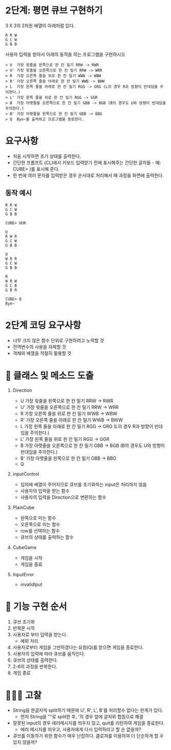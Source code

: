 # 2단계: 평면 큐브 구현하기
3 X 3의 2차원 배열이 아래처럼 있다.
```
R R W
G C W
G B B
```
사용자 입력을 받아서 아래의 동작을 하는 프로그램을 구현하시오
```
> U  가장 윗줄을 왼쪽으로 한 칸 밀기 RRW -> RWR
> U' 가장 윗줄을 오른쪽으로 한 칸 밀기 RRW -> WRR
> R  가장 오른쪽 줄을 위로 한 칸 밀기 WWB -> WBW
> R' 가장 오른쪽 줄을 아래로 한 칸 밀기 WWB -> BWW
> L  가장 왼쪽 줄을 아래로 한 칸 밀기 RGG -> GRG (L의 경우 R과 방향이 반대임을 주의한다.)
> L' 가장 왼쪽 줄을 위로 한 칸 밀기 RGG -> GGR
> B  가장 아랫줄을 오른쪽으로 한 칸 밀기 GBB -> BGB (B의 경우도 U와 방향이 반대임을 주의한다.)
> B' 가장 아랫줄을 왼쪽으로 한 칸 밀기 GBB -> BBG
> Q  Bye~를 출력하고 프로그램을 종료한다.
```

# 요구사항
- 처음 시작하면 초기 상태를 출력한다.
- 간단한 프롬프트 (CLI에서 키보드 입력받기 전에 표시해주는 간단한 글자들 - 예: CUBE> )를 표시해 준다.
- 한 번에 여러 문자를 입력받은 경우 순서대로 처리해서 매 과정을 화면에 출력한다.
## 동작 예시

```
R R W
G C W
G B B

CUBE> UUR

U
R W R 
G C W
G B B

U
W R R  
G C W
G B B

R
W R W 
G C B
G B R

CUBE> Q
Bye~
```

# 2단계 코딩 요구사항
- 너무 크지 않은 함수 단위로 구현하려고 노력할 것
- 전역변수의 사용을 자제할 것
- 객체와 배열을 적절히 활용할 것

# 📝 클래스 및 메소드 도출

1. Direction 
    - U  가장 윗줄을 왼쪽으로 한 칸 밀기 RRW -> RWR
    - U' 가장 윗줄을 오른쪽으로 한 칸 밀기 RRW -> WRR
    - R  가장 오른쪽 줄을 위로 한 칸 밀기 WWB -> WBW
    - R' 가장 오른쪽 줄을 아래로 한 칸 밀기 WWB -> BWW
    - L  가장 왼쪽 줄을 아래로 한 칸 밀기 RGG -> GRG (L의 경우 R과 방향이 반대임을 주의한다.)
    - L' 가장 왼쪽 줄을 위로 한 칸 밀기 RGG -> GGR
    - B  가장 아랫줄을 오른쪽으로 한 칸 밀기 GBB -> BGB (B의 경우도 U와 방향이 반대임을 주의한다.)
    - B' 가장 아랫줄을 왼쪽으로 한 칸 밀기 GBB -> BBG
    - Q 

2. inputControl

    - 임의에 배열이 주어지므로 큐브를 초기화하는 input은 처리하지 않음
    - 사용자의 입력을 받는 함수
    - 사용자의 입력을 Direction으로 변환하는 함수

3. PlainCube
    - 왼쪽으로 미는 함수
    - 오른쪽으로 미는 함수
    - row를 선택하는 함수
    - 큐브의 상태를 출력하는 함수

4. CubeGame 
    - 게임을 시작
    - 게임을 종료

5. InputError
    - invalidIput 

# 🎲 기능 구현 순서

1. 큐브 초기화
2. 반복문 시작
3. 사용자로 부터 입력을 받는다.
    - 예외 처리
4. 사용자로부터 게임을 그만하겠다는 요청(Q)를 받으면 게임을 종료한다.
5. 사용자의 입력에 따라 큐브를 움직인다.
6. 큐브의 상태를 출력한다.
7. 2-6의 과정을 반복한다.
8. 게임 종료 

# 🧑🏻‍🏫 고찰
- String을 한글자씩 split하기 때문에 U', R', L', B'를 처리할수 없다는 한계가 있다.
    - 먼저 String을 ""로 split한 후, \'의 경우 앞에 글자와 합침으로 해결 
- 잘못된 input의 경우 에러메시지를 띄우지 않고, quit를 리턴하여 게임을 종료한다.
    - 에러 메시지를 띄우고, 사용자에게 다시 입력하라고 할 순 없을까?
- 큐브를 이동하기 위한 함수가 매우 난잡하다. 클로져를 이용하여 더 단순하게 할 수 있지 않을까?
